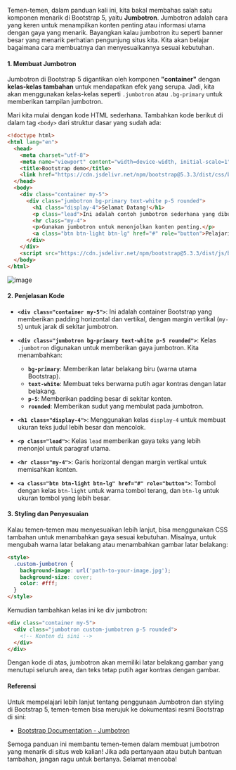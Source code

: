 Temen-temen, dalam panduan kali ini, kita bakal membahas salah satu komponen menarik di Bootstrap 5, yaitu **Jumbotron**. Jumbotron adalah cara yang keren untuk menampilkan konten penting atau informasi utama dengan gaya yang menarik. Bayangkan kalau jumbotron itu seperti banner besar yang menarik perhatian pengunjung situs kita. Kita akan belajar bagaimana cara membuatnya dan menyesuaikannya sesuai kebutuhan.

#### 1. **Membuat Jumbotron**

Jumbotron di Bootstrap 5 digantikan oleh komponen **"container"** dengan **kelas-kelas tambahan** untuk mendapatkan efek yang serupa. Jadi, kita akan menggunakan kelas-kelas seperti `.jumbotron` atau `.bg-primary` untuk memberikan tampilan jumbotron.

Mari kita mulai dengan kode HTML sederhana. Tambahkan kode berikut di dalam tag `<body>` dari struktur dasar yang sudah ada:

```html
<!doctype html>
<html lang="en">
  <head>
    <meta charset="utf-8">
    <meta name="viewport" content="width=device-width, initial-scale=1">
    <title>Bootstrap demo</title>
    <link href="https://cdn.jsdelivr.net/npm/bootstrap@5.3.3/dist/css/bootstrap.min.css" rel="stylesheet" integrity="sha384-QWTKZyjpPEjISv5WaRU9OFeRpok6YctnYmDr5pNlyT2bRjXh0JMhjY6hW+ALEwIH" crossorigin="anonymous">
  </head>
  <body>
    <div class="container my-5">
      <div class="jumbotron bg-primary text-white p-5 rounded">
        <h1 class="display-4">Selamat Datang!</h1>
        <p class="lead">Ini adalah contoh jumbotron sederhana yang dibuat dengan Bootstrap 5.</p>
        <hr class="my-4">
        <p>Gunakan jumbotron untuk menonjolkan konten penting.</p>
        <a class="btn btn-light btn-lg" href="#" role="button">Pelajari Lebih Lanjut</a>
      </div>
    </div>
    <script src="https://cdn.jsdelivr.net/npm/bootstrap@5.3.3/dist/js/bootstrap.bundle.min.js" integrity="sha384-YvpcrYf0tY3lHB60NNkmXc5s9fDVZLESaAA55NDzOxhy9GkcIdslK1eN7N6jIeHz" crossorigin="anonymous"></script>
  </body>
</html>
```
![image](https://github.com/user-attachments/assets/4063c3e0-b897-4899-aee7-da34710806af)

#### 2. **Penjelasan Kode**

- **`<div class="container my-5">`**: Ini adalah container Bootstrap yang memberikan padding horizontal dan vertikal, dengan margin vertikal (`my-5`) untuk jarak di sekitar jumbotron.
  
- **`<div class="jumbotron bg-primary text-white p-5 rounded">`**: Kelas `.jumbotron` digunakan untuk memberikan gaya jumbotron. Kita menambahkan:
  - **`bg-primary`**: Memberikan latar belakang biru (warna utama Bootstrap).
  - **`text-white`**: Membuat teks berwarna putih agar kontras dengan latar belakang.
  - **`p-5`**: Memberikan padding besar di sekitar konten.
  - **`rounded`**: Memberikan sudut yang membulat pada jumbotron.

- **`<h1 class="display-4">`**: Menggunakan kelas `display-4` untuk membuat ukuran teks judul lebih besar dan mencolok.

- **`<p class="lead">`**: Kelas `lead` memberikan gaya teks yang lebih menonjol untuk paragraf utama.

- **`<hr class="my-4">`**: Garis horizontal dengan margin vertikal untuk memisahkan konten.

- **`<a class="btn btn-light btn-lg" href="#" role="button">`**: Tombol dengan kelas `btn-light` untuk warna tombol terang, dan `btn-lg` untuk ukuran tombol yang lebih besar.

#### 3. **Styling dan Penyesuaian**

Kalau temen-temen mau menyesuaikan lebih lanjut, bisa menggunakan CSS tambahan untuk menambahkan gaya sesuai kebutuhan. Misalnya, untuk mengubah warna latar belakang atau menambahkan gambar latar belakang:

```html
<style>
  .custom-jumbotron {
    background-image: url('path-to-your-image.jpg');
    background-size: cover;
    color: #fff;
  }
</style>
```

Kemudian tambahkan kelas ini ke div jumbotron:

```html
<div class="container my-5">
  <div class="jumbotron custom-jumbotron p-5 rounded">
    <!-- Konten di sini -->
  </div>
</div>
```

Dengan kode di atas, jumbotron akan memiliki latar belakang gambar yang menutupi seluruh area, dan teks tetap putih agar kontras dengan gambar.

#### Referensi

Untuk mempelajari lebih lanjut tentang penggunaan Jumbotron dan styling di Bootstrap 5, temen-temen bisa merujuk ke dokumentasi resmi Bootstrap di sini:

- [Bootstrap Documentation - Jumbotron](https://getbootstrap.com/docs/5.3/components/jumbotron/)

Semoga panduan ini membantu temen-temen dalam membuat jumbotron yang menarik di situs web kalian! Jika ada pertanyaan atau butuh bantuan tambahan, jangan ragu untuk bertanya. Selamat mencoba!
